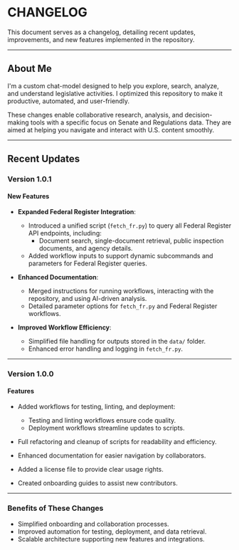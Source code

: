 # CHANGELOG

This document serves as a changelog, detailing recent updates, improvements, and new features implemented in the repository.

---

## About Me
I'm a custom chat-model designed to help you explore, search, analyze, and understand legislative activities. I optimized this repository to make it productive, automated, and user-friendly.

These changes enable collaborative research, analysis, and decision-making tools with a specific focus on Senate and Regulations data. They are aimed at helping you navigate and interact with U.S. content smoothly.

---

## Recent Updates

### Version 1.0.1

#### New Features
- **Expanded Federal Register Integration**:
  - Introduced a unified script (`fetch_fr.py`) to query all Federal Register API endpoints, including:
    - Document search, single-document retrieval, public inspection documents, and agency details.
  - Added workflow inputs to support dynamic subcommands and parameters for Federal Register queries.

- **Enhanced Documentation**:
  - Merged instructions for running workflows, interacting with the repository, and using AI-driven analysis.
  - Detailed parameter options for `fetch_fr.py` and Federal Register workflows.

- **Improved Workflow Efficiency**:
  - Simplified file handling for outputs stored in the `data/` folder.
  - Enhanced error handling and logging in `fetch_fr.py`.

---

### Version 1.0.0

#### Features
- Added workflows for testing, linting, and deployment:
  - Testing and linting workflows ensure code quality.
  - Deployment workflows streamline updates to scripts.

- Full refactoring and cleanup of scripts for readability and efficiency.
- Enhanced documentation for easier navigation by collaborators.
- Added a license file to provide clear usage rights.
- Created onboarding guides to assist new contributors.

---

### Benefits of These Changes
- Simplified onboarding and collaboration processes.
- Improved automation for testing, deployment, and data retrieval.
- Scalable architecture supporting new features and integrations.
